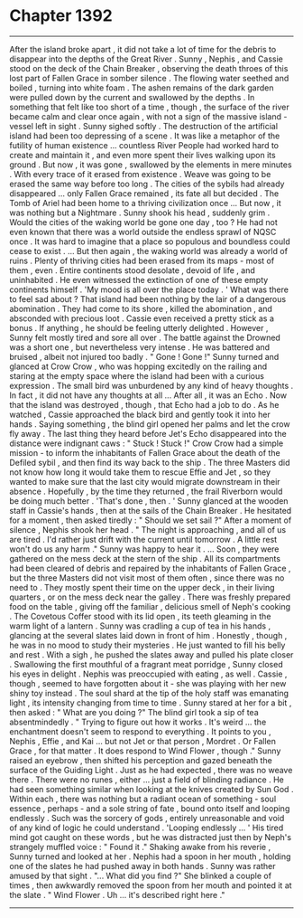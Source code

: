 
# Chapter 1392


---

After the island broke apart , it did not take a lot of time for the debris to disappear into the depths of the Great River . Sunny , Nephis , and Cassie stood on the deck of the Chain Breaker , observing the death throes of this lost part of Fallen Grace in somber silence .
The flowing water seethed and boiled , turning into white foam . The ashen remains of the dark garden were pulled down by the current and swallowed by the depths . In something that felt like too short of a time , though , the surface of the river became calm and clear once again , with not a sign of the massive island - vessel left in sight .
Sunny sighed softly .
The destruction of the artificial island had been too depressing of a scene . It was like a metaphor of the futility of human existence ... countless River People had worked hard to create and maintain it , and even more spent their lives walking upon its ground . But now , it was gone , swallowed by the elements in mere minutes . With every trace of it erased from existence .
Weave was going to be erased the same way before too long . The cities of the sybils had already disappeared ... only Fallen Grace remained , its fate all but decided . The Tomb of Ariel had been home to a thriving civilization once ...
But now , it was nothing but a Nightmare .
Sunny shook his head , suddenly grim . Would the cities of the waking world be gone one day , too ? He had not even known that there was a world outside the endless sprawl of NQSC once . It was hard to imagine that a place so populous and boundless could cease to exist .
... But then again , the waking world was already a world of ruins . Plenty of thriving cities had been erased from its maps - most of them , even . Entire continents stood desolate , devoid of life , and uninhabited . He even witnessed the extinction of one of these empty continents himself .
'My mood is all over the place today . '
What was there to feel sad about ? That island had been nothing by the lair of a dangerous abomination . They had come to its shore , killed the abomination , and absconded with precious loot . Cassie even received a pretty stick as a bonus .
If anything , he should be feeling utterly delighted .
However , Sunny felt mostly tired and sore all over . The battle against the Drowned was a short one , but nevertheless very intense . He was battered and bruised , albeit not injured too badly .
" Gone ! Gone !"
Sunny turned and glanced at Crow Crow , who was hopping excitedly on the railing and staring at the empty space where the island had been with a curious expression . The small bird was unburdened by any kind of heavy thoughts . In fact , it did not have any thoughts at all ...
After all , it was an Echo .
Now that the island was destroyed , though , that Echo had a job to do .
As he watched , Cassie approached the black bird and gently took it into her hands . Saying something , the blind girl opened her palms and let the crow fly away .
The last thing they heard before Jet's Echo disappeared into the distance were indignant caws :
" Stuck ! Stuck !"
Crow Crow had a simple mission - to inform the inhabitants of Fallen Grace about the death of the Defiled sybil , and then find its way back to the ship . The three Masters did not know how long it would take them to rescue Effie and Jet , so they wanted to make sure that the last city would migrate downstream in their absence .
Hopefully , by the time they returned , the frail Riverborn would be doing much better .
'That's done , then . '
Sunny glanced at the wooden staff in Cassie's hands , then at the sails of the Chain Breaker . He hesitated for a moment , then asked tiredly :
" Should we set sail ?"
After a moment of silence , Nephis shook her head .
" The night is approaching , and all of us are tired . I'd rather just drift with the current until tomorrow . A little rest won't do us any harm ."
Sunny was happy to hear it .
... Soon , they were gathered on the mess deck at the stern of the ship . All its compartments had been cleared of debris and repaired by the inhabitants of Fallen Grace , but the three Masters did not visit most of them often , since there was no need to . They mostly spent their time on the upper deck , in their living quarters , or on the mess deck near the galley .
There was freshly prepared food on the table , giving off the familiar , delicious smell of Neph's cooking . The Covetous Coffer stood with its lid open , its teeth gleaming in the warm light of a lantern . Sunny was cradling a cup of tea in his hands , glancing at the several slates laid down in front of him .
Honestly , though , he was in no mood to study their mysteries . He just wanted to fill his belly and rest .
With a sigh , he pushed the slates away and pulled his plate closer . Swallowing the first mouthful of a fragrant meat porridge , Sunny closed his eyes in delight .
Nephis was preoccupied with eating , as well . Cassie , though , seemed to have forgotten about it - she was playing with her new shiny toy instead . The soul shard at the tip of the holy staff was emanating light , its intensity changing from time to time .
Sunny stared at her for a bit , then asked :
" What are you doing ?"
The blind girl took a sip of tea absentmindedly .
" Trying to figure out how it works . It's weird ... the enchantment doesn't seem to respond to everything . It points to you , Nephis , Effie , and Kai ... but not Jet or that person , Mordret . Or Fallen Grace , for that matter . It does respond to Wind Flower , though ."
Sunny raised an eyebrow , then shifted his perception and gazed beneath the surface of the Guiding Light . Just as he had expected , there was no weave there . There were no runes , either ... just a field of blinding radiance .
He had seen something similar when looking at the knives created by Sun God . Within each , there was nothing but a radiant ocean of something - soul essence , perhaps - and a sole string of fate , bound onto itself and looping endlessly .
Such was the sorcery of gods , entirely unreasonable and void of any kind of logic he could understand .
'Looping endlessly ... '
His tired mind got caught on these words , but he was distracted just then by Neph's strangely muffled voice :
" Found it ."
Shaking awake from his reverie , Sunny turned and looked at her .
Nephis had a spoon in her mouth , holding one of the slates he had pushed away in both hands . Sunny was rather amused by that sight .
"... What did you find ?"
She blinked a couple of times , then awkwardly removed the spoon from her mouth and pointed it at the slate .
" Wind Flower . Uh ... it's described right here ."

---

